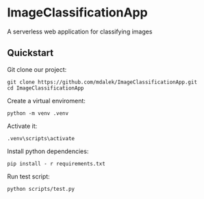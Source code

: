 # ImageClassificationApp
A serverless web application for classifying images

## Quickstart

Git clone our project:

```shell
git clone https://github.com/mdalek/ImageClassificationApp.git
cd ImageClassificationApp
```


Create a virtual enviroment:

```shell
python -m venv .venv
```

Activate it:

```shell
.venv\scripts\activate
```

Install python dependencies:

```shell
pip install - r requirements.txt
```

Run test script:
```shell
python scripts/test.py
```